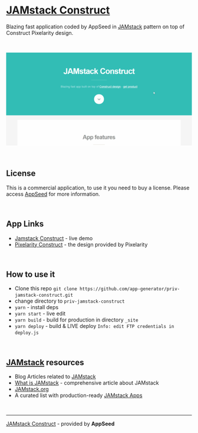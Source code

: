# [JAMstack Construct](https://appseed.us/apps/jamstack/jamstack-construct-pixelarity)

Blazing fast application coded by AppSeed in [JAMstack](https://jamstack.org/) pattern on top of Construct Pixelarity design.

<br />

![JAMstack Construct - Gif animated intro.](https://github.com/app-generator/static/blob/master/products/jamstack-construct-intro.gif?raw=true)

<br />

## License

This is a commercial application, to use it you need to buy a license. Please access [AppSeed](https://appseed.us/pricing) for more information.

<br />

## App Links

- [Jamstack Construct](https://jamstack-construct.appseed.us/) - live demo
- [Pixelarity Construct](https://pixelarity.com/construct) - the design provided by Pixelarity 

<br />

## How to use it

- Clone this repo `git clone https://github.com/app-generator/priv-jamstack-construct.git`
- change directory to `priv-jamstack-construct`
- `yarn` - install deps
- `yarn start` - live edit
- `yarn build` - build for production in directory `_site`
- `yarn deploy` - build & LIVE deploy `Info: edit FTP credentials in deploy.js `

<br />

## [JAMstack](https://jamstack.org/) resources

- Blog Articles related to [JAMstack](https://blog.appseed.us/tag/jamstack/)
- [What is JAMstack](https://blog.appseed.us/what-is-jamstack/) - comprehensive article about JAMstack
- [JAMstack.org](https://jamstack.org/)
- A curated list with production-ready [JAMstack Apps](https://appseed.us/apps/jamstack)

<br />

---
[JAMstack Construct](https://appseed.us/apps/jamstack/jamstack-construct-pixelarity) - provided by **AppSeed**
